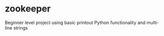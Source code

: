 # zookeeper
Beginner level project using basic printout Python functionality and multi-line strings

